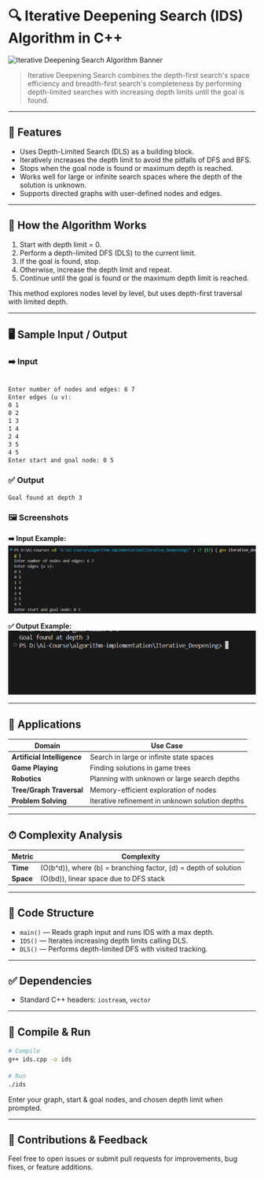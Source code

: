 
# 🔍 Iterative Deepening Search (IDS) Algorithm in C++

![Iterative Deepening Search Algorithm Banner](https://images.tpointtech.com/tutorial/ai/images/iterative-deepeningdepth-first-search.png)

> Iterative Deepening Search combines the depth-first search's space efficiency and breadth-first search's completeness by performing depth-limited searches with increasing depth limits until the goal is found.

---

## 📌 Features

- Uses Depth-Limited Search (DLS) as a building block.
- Iteratively increases the depth limit to avoid the pitfalls of DFS and BFS.
- Stops when the goal node is found or maximum depth is reached.
- Works well for large or infinite search spaces where the depth of the solution is unknown.
- Supports directed graphs with user-defined nodes and edges.

---

## 🔧 How the Algorithm Works

1. Start with depth limit = 0.
2. Perform a depth-limited DFS (DLS) to the current limit.
3. If the goal is found, stop.
4. Otherwise, increase the depth limit and repeat.
5. Continue until the goal is found or the maximum depth limit is reached.

This method explores nodes level by level, but uses depth-first traversal with limited depth.

---

## 🖥 Sample Input / Output

### ➡️ Input

```

Enter number of nodes and edges: 6 7
Enter edges (u v):
0 1
0 2
1 3
1 4
2 4
3 5
4 5
Enter start and goal node: 0 5
```

### ✅ Output

```
Goal found at depth 3

```

### 🖼 Screenshots

**➡️ Input Example:**
![Input Screenshot](./Image/Iterative_deepening_input.png)


**✅ Output Example:**
![Output Screenshot](./Image/Iterative_deepening_output.png)


---

## 🚀 Applications

| Domain            | Use Case                                       |
|-------------------|------------------------------------------------|
| **Artificial Intelligence** | Search in large or infinite state spaces    |
| **Game Playing**  | Finding solutions in game trees                 |
| **Robotics**      | Planning with unknown or large search depths    |
| **Tree/Graph Traversal** | Memory-efficient exploration of nodes        |
| **Problem Solving** | Iterative refinement in unknown solution depths|

---

## ⏱ Complexity Analysis

| Metric     | Complexity                       |
|------------|---------------------------------|
| **Time**   | \(O(b^d)\), where \(b\) = branching factor, \(d\) = depth of solution |
| **Space**  | \(O(bd)\), linear space due to DFS stack                  |

---

## 📄 Code Structure

- `main()` — Reads graph input and runs IDS with a max depth.
- `IDS()` — Iterates increasing depth limits calling DLS.
- `DLS()` — Performs depth-limited DFS with visited tracking.

---

## ✅ Dependencies

- Standard C++ headers: `iostream`, `vector`

---

## 🧪 Compile & Run

```bash
# Compile
g++ ids.cpp -o ids

# Run
./ids
```

Enter your graph, start & goal nodes, and chosen depth limit when prompted.

---

## 🙌 Contributions & Feedback

Feel free to open issues or submit pull requests for improvements, bug fixes, or feature additions.
